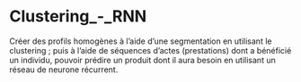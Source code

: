 # Clustering_-_RNN
Créer des profils homogènes à l’aide d’une segmentation en utilisant le clustering ; puis à l’aide de séquences d’actes (prestations) dont a bénéficié un individu, pouvoir prédire un produit dont il aura besoin en utilisant un réseau de neurone récurrent.

